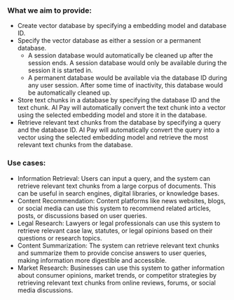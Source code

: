 
### What we aim to provide:
- Create vector database by specifying a embedding model and database ID.
- Specify the vector database as either a session or a permanent database.
  - A session database would automatically be cleaned up after the session ends. A session database would only be available during the session it is started in.
  - A permanent database would be available via the database ID during any user session. After some time of inactivity, this database would be automatically cleaned up.
- Store text chunks in a database by specifying the database ID and the text chunk. AI Pay will automatically convert the text chunk into a vector using the selected embedding model and store it in the database.
- Retrieve relevant text chunks from the database by specifying a query and the database ID. AI Pay will automatically convert the query into a vector using the selected embedding model and retrieve the most relevant text chunks from the database.

### Use cases:
- Information Retrieval: Users can input a query, and the system can retrieve relevant text chunks from a large corpus of documents. This can be useful in search engines, digital libraries, or knowledge bases.
- Content Recommendation: Content platforms like news websites, blogs, or social media can use this system to recommend related articles, posts, or discussions based on user queries.
- Legal Research: Lawyers or legal professionals can use this system to retrieve relevant case law, statutes, or legal opinions based on their questions or research topics.
- Content Summarization: The system can retrieve relevant text chunks and summarize them to provide concise answers to user queries, making information more digestible and accessible.
- Market Research: Businesses can use this system to gather information about consumer opinions, market trends, or competitor strategies by retrieving relevant text chunks from online reviews, forums, or social media discussions.
